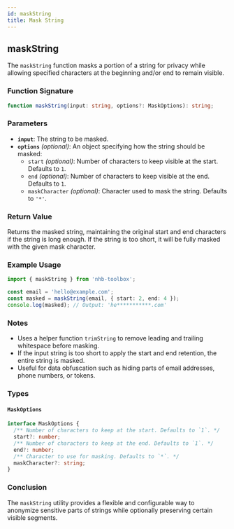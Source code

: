 ```yaml
---
id: maskString  
title: Mask String  
---
```


## maskString

The `maskString` function masks a portion of a string for privacy while allowing specified characters at the beginning and/or end to remain visible.

### Function Signature

```typescript
function maskString(input: string, options?: MaskOptions): string;
```

### Parameters

- **`input`**: The string to be masked.
- **`options`** _(optional)_: An object specifying how the string should be masked:
  - `start` _(optional)_: Number of characters to keep visible at the start. Defaults to `1`.
  - `end` _(optional)_: Number of characters to keep visible at the end. Defaults to `1`.
  - `maskCharacter` _(optional)_: Character used to mask the string. Defaults to `'*'`.

### Return Value

Returns the masked string, maintaining the original start and end characters if the string is long enough. If the string is too short, it will be fully masked with the given mask character.

### Example Usage

```typescript
import { maskString } from 'nhb-toolbox';

const email = 'hello@example.com';
const masked = maskString(email, { start: 2, end: 4 });
console.log(masked); // Output: 'he***********.com'
```

### Notes

- Uses a helper function `trimString` to remove leading and trailing whitespace before masking.
- If the input string is too short to apply the start and end retention, the entire string is masked.
- Useful for data obfuscation such as hiding parts of email addresses, phone numbers, or tokens.

### Types

#### `MaskOptions`

```typescript
interface MaskOptions {
  /** Number of characters to keep at the start. Defaults to `1`. */
  start?: number;
  /** Number of characters to keep at the end. Defaults to `1`. */
  end?: number;
  /** Character to use for masking. Defaults to `*`. */
  maskCharacter?: string;
}
```

### Conclusion

The `maskString` utility provides a flexible and configurable way to anonymize sensitive parts of strings while optionally preserving certain visible segments.
